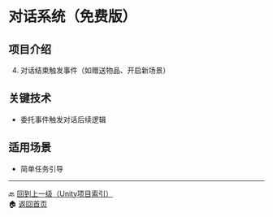 # 对话系统（免费版）

## 项目介绍
4. 对话结束触发事件（如赠送物品、开启新场景）

## 关键技术
- 委托事件触发对话后续逻辑

## 适用场景
- 简单任务引导

---
🔙 [回到上一级（Unity项目索引）](index.md)  
🏠 [返回首页](../../../../index.md)
